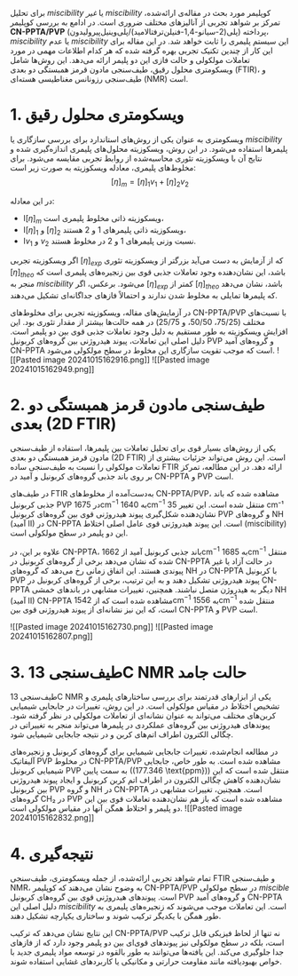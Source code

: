 


برای تحلیل _miscibility_ یا _غیر miscibility_ کوپلیمر مورد بحث در مقاله‌ی ارائه‌شده، تمرکز بر شواهد تجربی از آنالیزهای مختلف ضروری است. در ادامع به بررسی کوپلیمر **CN-PPTA/PVP** (پلی‌(2-سیانو-1,4-فنیلن‌ترفتالامید)/پلی‌وینیل‌پیرولیدون) پرداخته، *miscibility* یا عدم *miscibility* این سیستم پلیمری را ثابت خواهد شد. در این مقاله برای این کار از چندین تکنیک تجربی بهره گرفته شده که هر کدام اطلاعات مهمی در مورد تعاملات مولکولی و حالت فازی این دو پلیمر ارائه می‌دهد. این روش‌ها شامل ویسکومتری محلول رقیق، طیف‌سنجی مادون قرمز همبستگی دو بعدی (FTIR)، و طیف‌سنجی رزونانس مغناطیسی هسته‌ای (NMR) است. 

# 1. ویسکومتری محلول رقیق
ویسکومتری به عنوان یکی از روش‌های استاندارد برای بررسی سازگاری یا *miscibility* پلیمرها استفاده می‌شود. در این روش، ویسکوزیته محلول‌های پلیمری اندازه‌گیری شده و نتایج آن با ویسکوزیته تئوری محاسبه‌شده از روابط تجربی مقایسه می‌شود. برای مخلوط‌های پلیمری، معادله ویسکوزیته به صورت زیر است:
$$
[\eta]_m = [\eta]_1 v_1 + [\eta]_2 v_2
$$

در این معادله:
- ا$[\eta]_m$ ویسکوزیته ذاتی مخلوط پلیمری است،
- ‌ا$[\eta]_1$ و $[\eta]_2$ ویسکوزیته ذاتی پلیمرهای 1 و 2 هستند،
- ا$v_1$ و $v_2$ نسبت وزنی پلیمرهای 1 و 2 در مخلوط هستند.

اگر ویسکوزیته تجربی $[\eta]_{exp}$ که از آزمایش به دست می‌آید بزرگتر از ویسکوزیته تئوری $[\eta]_{theo}$ باشد، این نشان‌دهنده وجود تعاملات جذبی قوی بین زنجیره‌های پلیمری است که منجر به *miscibility* می‌شود. برعکس، اگر $[\eta]_{exp}$ کمتر از $[\eta]_{theo}$ باشد، نشان می‌دهد که پلیمرها تمایلی به مخلوط شدن ندارند و احتمالاً فازهای جداگانه‌ای تشکیل می‌دهند.

در آزمایش‌های مقاله، ویسکوزیته تجربی برای مخلوط‌های CN-PPTA/PVP با نسبت‌های مختلف (75/25، 50/50، و 25/75) در همه حالت‌ها بیشتر از مقدار تئوری بود. این افزایش ویسکوزیته به طور مستقیم به دلیل وجود تعاملات جذبی قوی بین دو پلیمر است. دلیل اصلی این تعاملات، پیوند هیدروژنی بین گروه‌های کربونیل PVP و گروه‌های آمید CN-PPTA است که موجب تقویت سازگاری این مخلوط در سطح مولکولی می‌شود.
![[Pasted image 20241015162916.png]]
![[Pasted image 20241015162949.png]]
# 2. طیف‌سنجی مادون قرمز همبستگی دو بعدی (2D FTIR)
یکی از روش‌های بسیار قوی برای تحلیل تعاملات بین پلیمرها، استفاده از طیف‌سنجی مادون قرمز همبستگی دو بعدی (2D FTIR) است. این روش می‌تواند جزئیات بیشتری از تعاملات مولکولی را نسبت به طیف‌سنجی ساده FTIR ارائه دهد. در این مطالعه، تمرکز بر روی باند جذبی گروه‌های کربونیل و آمید در CN-PPTA و PVP است.

در طیف‌های FTIR به‌دست‌آمده از مخلوط‌های CN-PPTA/PVP، مشاهده شده که باند جذبی کربونیل PVP در $1675 \text{cm}^{-1}$ به $1640 \text{cm}^{-1}$ منتقل شده است. این تغییر 35 cm⁻¹ نشان‌دهنده شکل‌گیری پیوند هیدروژنی قوی بین گروه‌های کربونیل PVP و گروه‌های NH (آمید II) در CN-PPTA است. این پیوند هیدروژنی قوی عامل اصلی اختلاط (miscibility) این دو پلیمر در سطح مولکولی است.

علاوه بر این، در CN-PPTA، باند جذبی کربونیل آمید از $1662 \text{cm}^{-1}$ به $1685 \text{cm}^{-1}$ منتقل شده که نشان می‌دهد برخی از گروه‌های کربونیل در CN-PPTA در حالت آزاد یا غیر پیوندی هستند. این اتفاق زمانی رخ می‌دهد که گروه‌های NH در CN-PPTA با کربونیل PVP پیوند هیدروژنی تشکیل دهند و به این ترتیب، برخی از گروه‌های کربونیل در CN-PPTA دیگر به هیدروژن متصل نباشند. همچنین، تغییرات مشابهی در باندهای خمشی NH (آمید II) CN-PPTA مشاهده شده است که از $1542 \text{cm}^{-1}$ به $1556 \text{cm}^{-1}$ منتقل شده است، که این نیز نشانه‌ای از پیوند هیدروژنی قوی بین CN-PPTA و PVP است.

![[Pasted image 20241015162730.png]]
![[Pasted image 20241015162807.png]]
# 3. طیف‌سنجی 13C NMR حالت جامد
طیف‌سنجی 13C NMR یکی از ابزارهای قدرتمند برای بررسی ساختارهای پلیمری و تشخیص اختلاط در مقیاس مولکولی است. در این روش، تغییرات در جابجایی شیمیایی کربن‌های مختلف می‌تواند به عنوان نشانه‌ای از تعاملات مولکولی در نظر گرفته شود. پیوندهای هیدروژنی بین گروه‌های عملکردی در پلیمرها می‌تواند منجر به تغییراتی در چگالی الکترون اطراف اتم‌های کربن و در نتیجه جابجایی شیمیایی شود.

در مطالعه انجام‌شده، تغییرات جابجایی شیمیایی برای گروه‌های کربونیل و زنجیره‌های آلیفاتیک PVP در مخلوط CN-PPTA/PVP مشاهده شده است. به طور خاص، جابجایی شیمیایی کربونیل PVP به سمت پایین (\(177.346 \text{ppm}\)) منتقل شده است که این نشان‌دهنده کاهش چگالی الکترون در اطراف اتم کربن کربونیل و ایجاد پیوند هیدروژنی بین کربونیل PVP و گروه NH در CN-PPTA است. همچنین، تغییرات مشابهی در گروه‌های CH₂ در PVP مشاهده شده است که باز هم نشان‌دهنده تعاملات قوی بین این دو پلیمر و اختلاط همگن آنها در مقیاس مولکولی است.
![[Pasted image 20241015162832.png]]
# 4. نتیجه‌گیری
تمام شواهد تجربی ارائه‌شده، از جمله ویسکومتری، طیف‌سنجی FTIR و طیف‌سنجی NMR، به وضوح نشان می‌دهند که کوپلیمر CN-PPTA/PVP در سطح مولکولی *miscible* است. پیوندهای هیدروژنی قوی بین گروه‌های کربونیل PVP و گروه‌های آمید CN-PPTA دلیل اصلی این *miscibility* است. این تعاملات موجب می‌شوند که زنجیره‌های پلیمری به طور همگن با یکدیگر ترکیب شوند و ساختاری یکپارچه تشکیل دهند. 

این نتایج نشان می‌دهد که ترکیب CN-PPTA/PVP نه تنها از لحاظ فیزیکی قابل ترکیب است، بلکه در سطح مولکولی نیز پیوندهای قوی‌ای بین دو پلیمر وجود دارد که از فازهای جدا جلوگیری می‌کند. این یافته‌ها می‌توانند به طور بالقوه در توسعه مواد پلیمری جدید با خواص بهبود‌یافته مانند مقاومت حرارتی و مکانیکی یا کاربردهای غشایی استفاده شوند.
